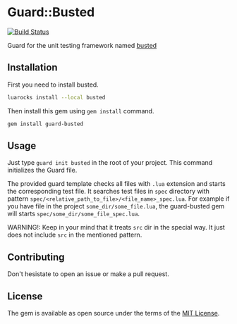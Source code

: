 # Guard::Busted
[![Build Status](https://travis-ci.com/pjezusek/guard-busted.svg?branch=master)](https://travis-ci.com/pjezusek/guard-busted)

Guard for the unit testing framework named [busted](http://olivinelabs.com/busted/)

## Installation

First you need to install busted.

```bash
luarocks install --local busted
```

Then install this gem using `gem install` command.

```bash
gem install guard-busted
```

## Usage

Just type `guard init busted` in the root of your project.
This command initializes the Guard file.

The provided guard template checks all files with `.lua` extension and starts the corresponding test file.
It searches test files in `spec` directory with pattern `spec/<relative_path_to_file>/<file_name>_spec.lua`.
For example if you have file in the project `some_dir/some_file.lua`, the guard-busted gem will starts `spec/some_dir/some_file_spec.lua`.

WARNING!: Keep in your mind that it treats `src` dir in the special way.
It just does not include `src` in the mentioned pattern.


## Contributing

Don't hesistate to open an issue or make a pull request.

## License

The gem is available as open source under the terms of the [MIT License](http://opensource.org/licenses/MIT).
